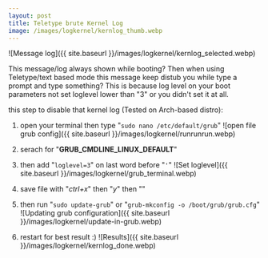 ```yaml
---
layout: post
title: Teletype brute Kernel Log
image: /images/logkernel/kernlog_thumb.webp
---
```


![Message log]({{ site.baseurl }}/images/logkernel/kernlog_selected.webp)

This message/log always shown while booting? Then when using Teletype/text based mode this message keep distub you while type a prompt and type something?
This is because log level on your boot parameters not set loglevel lower than "3" or you didn't set it at all.

this step to disable that kernel log (Tested on Arch-based distro):

1. open your terminal then type "```sudo nano /etc/default/grub```"
![open file grub config]({{ site.baseurl }}/images/logkernel/runrunrun.webp)

2. serach for "**GRUB_CMDLINE_LINUX_DEFAULT**"

3. then add "```loglevel=3```" on last word before "``` ' ```"
![Set loglevel]({{ site.baseurl }}/images/logkernel/grub_terminal.webp)

4. save file with "*ctrl+x*" then "*y*" then "*<enter>*"

5. then run "```sudo update-grub```" or "```grub-mkconfig -o /boot/grub/grub.cfg```"
![Updating grub configuration]({{ site.baseurl }}/images/logkernel/update-in-grub.webp)

6. restart for best result :)
![Results]({{ site.baseurl }}/images/logkernel/kernlog_done.webp)
